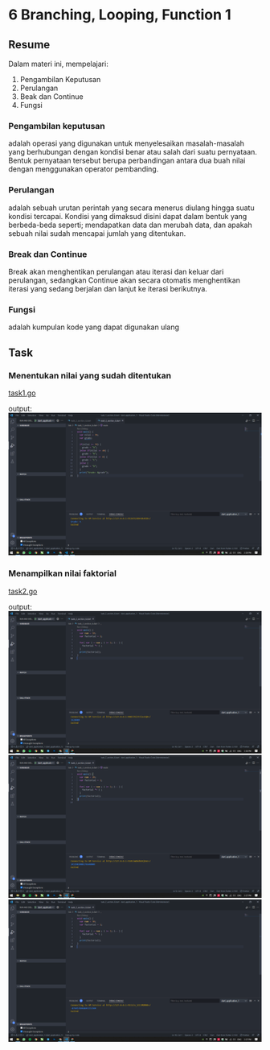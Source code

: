 # 6 Branching, Looping, Function 1

## Resume

Dalam materi ini, mempelajari:

1. Pengambilan Keputusan
2. Perulangan
3. Beak dan Continue
4. Fungsi

### Pengambilan keputusan

adalah operasi yang digunakan untuk menyelesaikan masalah-masalah yang berhubungan dengan kondisi benar atau salah dari suatu pernyataan. Bentuk pernyataan tersebut berupa perbandingan antara dua buah nilai dengan menggunakan operator pembanding.

### Perulangan

adalah sebuah urutan perintah yang secara menerus diulang hingga suatu kondisi tercapai. Kondisi yang dimaksud disini dapat dalam bentuk yang berbeda-beda seperti; mendapatkan data dan merubah data, dan apakah sebuah nilai sudah mencapai jumlah yang ditentukan.

### Break dan Continue

Break akan menghentikan perulangan atau iterasi dan keluar dari perulangan, sedangkan Continue akan secara otomatis menghentikan iterasi yang sedang berjalan dan lanjut ke iterasi berikutnya.

### Fungsi

adalah kumpulan kode yang dapat digunakan ulang

## Task

### Menentukan nilai yang sudah ditentukan

[task1.go](./Praktikum/task1.go)

output:
![task1](./Screenshots/task1.png)

### Menampilkan nilai faktorial

[task2.go](./Praktikum/task2.go)

output:
![task2](./Screenshots/faktorial10.png)
![task2](./Screenshots/faktorial20.png)
![task2](./Screenshots/faktorial30.png)
